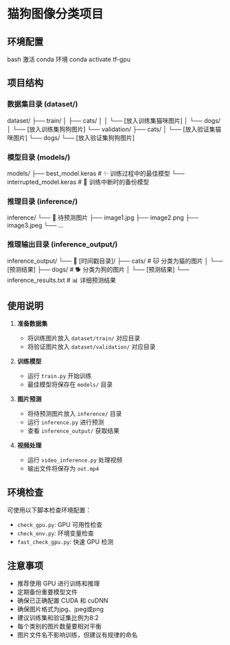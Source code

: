 # 猫狗图像分类项目

## 环境配置

bash
激活 conda 环境
conda activate tf-gpu

## 项目结构

### 数据集目录 (dataset/)

dataset/
├── train/
│   ├── cats/
│   │   └── [放入训练集猫咪图片]
│   └── dogs/
│       └── [放入训练集狗狗图片]
└── validation/
    ├── cats/
    │   └── [放入验证集猫咪图片]
    └── dogs/
        └── [放入验证集狗狗图片]

### 模型目录 (models/)

models/
├── best_model.keras # ✨ 训练过程中的最佳模型
└── interrupted_model.keras # 💾 训练中断时的备份模型

### 推理目录 (inference/)

inference/
└── 📸 待预测图片
├── image1.jpg
├── image2.png
├── image3.jpeg
└── ...

### 推理输出目录 (inference_output/)

inference_output/
└── 📅 [时间戳目录]/
├── cats/ # 🐱 分类为猫的图片
│ └── [预测结果]
├── dogs/ # 🐕 分类为狗的图片
│ └── [预测结果]
└── inference_results.txt # 📊 详细预测结果

## 使用说明

1. **准备数据集**
   - 将训练图片放入 `dataset/train/` 对应目录
   - 将验证图片放入 `dataset/validation/` 对应目录

2. **训练模型**
   - 运行 `train.py` 开始训练
   - 最佳模型将保存在 `models/` 目录

3. **图片预测**
   - 将待预测图片放入 `inference/` 目录
   - 运行 `inference.py` 进行预测
   - 查看 `inference_output/` 获取结果

4. **视频处理**
   - 运行 `video_inference.py` 处理视频
   - 输出文件将保存为 `out.mp4`

## 环境检查

可使用以下脚本检查环境配置：
- `check_gpu.py`: GPU 可用性检查
- `check_env.py`: 环境变量检查
- `fast_check_gpu.py`: 快速 GPU 检测

## 注意事项

- 推荐使用 GPU 进行训练和推理
- 定期备份重要模型文件
- 确保已正确配置 CUDA 和 cuDNN
- 确保图片格式为jpg、jpeg或png
- 建议训练集和验证集比例为8:2
- 每个类别的图片数量要相对平衡
- 图片文件名不影响训练，但建议有规律的命名